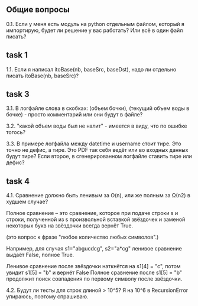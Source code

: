 
Общие вопросы
-------------

0.1. Если у меня есть модуль на python отдельным файлом, который я импортирую, будет ли решение у вас работать? Или всё в один файл писать?

task 1
------

1.1. Если я написал itoBase(nb, baseSrc, baseDst), надо ли отдельно писать itoBase(nb, baseSrc)?

task 3
------

3.1. В логфайле слова в скобках: (объем бочки), (текущий объем воды в бочке) - просто комментарий или они будут в файле?

3.2. "какой объем воды был не налит" - имеется в виду, что по ошибке тогось?

3.3. В примере логфайла между datetime и username стоит тире. Это точно не дефис, а тире. Это PDF так себя ведёт или во входных данных будут тире? Если второе, в сгенерированном логфайле ставить тире или дефис?


task 4
------

4.1. Сравнение должно быть ленивым за O(n), или же полным за Ω(n2) в худшем случае?

Полное сравнение – это сравнение, которое при подаче строки s и строки, полученной из s произвольной вставкой звёздочек и заменой некоторых букв на звёздочки всегда вернёт True.

(это вопрос к фразе "любое количество любых символов".)

Например, для случая s1="abgucdcg", s2="a*cg" ленивое сравнение выдаёт False, полное True.

Ленивое сравнение после звёздочки наткнётся на s1[4] = "c", потом увидит s1[5] = "b" и вернёт False
Полное сравнение после s1[5] = "b" продолжит поиск совпадения по первому символу после звёздочки.



4.2. Будут ли тесты для строк длиной > 10^5? Я на 10^6 в RecursionError упираюсь, поэтому спрашиваю.

